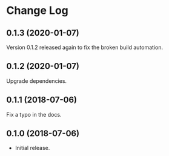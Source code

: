 # Change Log

## 0.1.3 (2020-01-07)

Version 0.1.2 released again to fix the broken build automation.

## 0.1.2 (2020-01-07)

Upgrade dependencies.

## 0.1.1 (2018-07-06)

Fix a typo in the docs.

## 0.1.0 (2018-07-06)

* Initial release.
